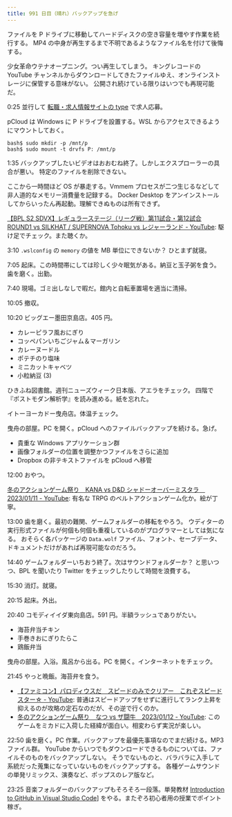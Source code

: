 ```yaml
---
title: 991 日目（晴れ）バックアップを急げ
---
```


ファイルを P ドライブに移動してハードディスクの空き容量を増やす作業を続行する。
MP4 の中身が再生するまで不明であるようなファイル名を付けて後悔する。

少女革命ウテナオープニング。つい再生してしまう。
キングレコードの YouTube チャンネルからダウンロードしてきたファイルゆえ、オンラインストレージに保管する意味がない。
公開され続けている限りはいつでも再現可能だ。

0:25 並行して [転職・求人情報サイトの type](https://type.jp/) で求人応募。

pCloud は Windows に P ドライブを設置する。WSL からアクセスできるようにマウントしておく。

```console
bash$ sudo mkdir -p /mnt/p
bash$ sudo mount -t drvfs P: /mnt/p
```

1:35 バックアップしたいビデオはおおむね終了。しかしエクスプローラーの具合が悪い。
特定のファイルを削除できない。

ここから一時間ほど OS が暴走する。Vmmem プロセスが二つ生じるなどして非人道的なメモリー消費量を記録する。
Docker Desktop をアンインストールしてからいったん再起動。理解できぬものは所有できず。

[【BPL S2 SDVX】レギュラーステージ（リーグ戦）第11試合・第12試合 ROUND1 vs SILKHAT / SUPERNOVA Tohoku vs レジャーランド - YouTube](https://www.youtube.com/watch?v=fKp5R8009yU):
駆け足でチェック。また聴くか。

3:10 `.wslconfig` の `memory` の値を MB 単位にできないか？
ひとまず就寝。

7:05 起床。この時間帯にしては珍しく少々眠気がある。納豆と玉子粥を食う。歯を磨く。出勤。

7:40 現場。ゴミ出しなしで暇だ。館内と自転車置場を適当に清掃。

10:05 撤収。

10:20 ビッグエー墨田京島店。405 円。

* カレーピラフ風おにぎり
* コッペパンいちごジャム＆マーガリン
* カレーヌードル
* ポテチのり塩味
* ミニカットキャベツ
* 小粒納豆 (3)

ひきふね図書館。週刊ニューズウィーク日本版、アエラをチェック。
四階で『ポストモダン解析学』を読み進める。紙を忘れた。

イトーヨーカドー曳舟店。体温チェック。

曳舟の部屋。PC を開く。pCloud へのファイルバックアップを続ける。急げ。

* 貴重な Windows アプリケーション群
* 画像フォルダーの位置を調整かつファイルをさらに追加
* Dropbox の非テキストファイルを pCloud へ移管

12:00 おやつ。

[冬のアクションゲーム祭り　KANA vs D&amp;D シャドーオーバーミスタラ　2023/01/11 - YouTube](https://www.youtube.com/watch?v=RGoJDuzHuK0):
有名な TRPG のベルトアクションゲーム化か。絵が丁寧。

13:00 歯を磨く。最初の難関、ゲームフォルダーの移転をやろう。
ウディターの実行形式ファイルが何個も何個も重複しているのがプログラマーとしては気になる。
おそらく各パッケージの `Data.wolf` ファイル、フォント、セーブデータ、ドキュメントだけがあれば再現可能なのだろう。

14:40 ゲームフォルダーいちおう終了。次はサウンドフォルダーか？
と思いつつ、BPL を聞いたり Twitter をチェックしたりして時間を浪費する。

15:30 消灯。就寝。

20:15 起床。外出。

20:40 コモディイイダ東向島店。591 円。半額ラッシュでありがたい。

* 海苔弁当チキン
* 手巻きおにぎりたらこ
* 鶏飯弁当

曳舟の部屋。入浴。風呂から出る。PC を開く。インターネットをチェック。

21:45 やっと晩飯。海苔弁を食う。

* [【ファミコン】パロディウスだ　スピードのみでクリアー　これぞスピードスター☆ - YouTube](https://www.youtube.com/watch?v=T11G0Z08QSk):
  普通はスピードアップをせずに進行してランク上昇を抑えるのが攻略の定石なのだが、その逆で行くのか。
* [冬のアクションゲーム祭り　なつ vs ザ闘牛　2023/01/12 - YouTube](https://www.youtube.com/watch?v=ecP7pPdznSg):
  このゲームをミカドに入荷した経緯が面白い。相変わらず実況が楽しい。

22:50 歯を磨く。PC 作業。バックアップを最優先事項なのでまだ続ける。MP3 ファイル群。
YouTube からいつでもダウンロードできるものについては、ファイルそのものをバックアップしない。
そうでないものと、バラバラに入手して系統だった蒐集になっていないものをバックアップする。
各種ゲームサウンドの単発リミックス、演奏など、ポップスのレア版など。

23:25 音楽フォルダーのバックアップもそろそろ一段落。単発教材
[Introduction to GitHub in Visual Studio Code](https://learn.microsoft.com/en-us/training/modules/introduction-to-github-visual-studio-code/)]
をやる。またぞろ初心者用の授業でポイント稼ぎ。
